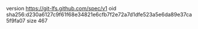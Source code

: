version https://git-lfs.github.com/spec/v1
oid sha256:d230a6127c9f61f68e34821e6cfb7f2e72a7d1dfe523a5e6da89e37ca5f9fa07
size 467
